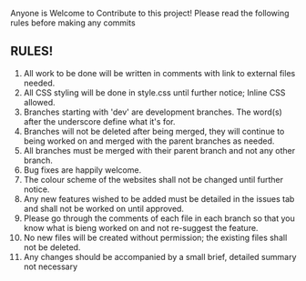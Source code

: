 Anyone is Welcome to Contribute to this project! Please read the following rules before making any commits

## RULES!
1. All work to be done will be written in comments with link to external files needed.
2. All CSS styling will be done in style.css until further notice; Inline CSS allowed.
3. Branches starting with 'dev' are development branches. The word(s) after the underscore define what it's for.
4. Branches will not be deleted after being merged, they will continue to being worked on and merged with the parent branches as needed.
5. All branches must be merged with their parent branch and not any other branch.
6. Bug fixes are happily welcome.
7. The colour scheme of the websites shall not be changed until further notice.
8. Any new features wished to be added must be detailed in the issues tab and shall not be worked on until approved.
9. Please go through the comments of each file in each branch so that you know what is bieng worked on and not re-suggest the feature.
10. No new files will be created without permission; the existing files shall not be deleted.
11. Any changes should be accompanied by a small brief, detailed summary not necessary
